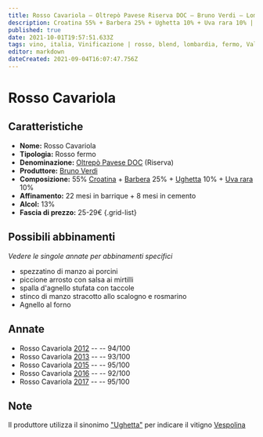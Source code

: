 ```yaml
---
title: Rosso Cavariola – Oltrepò Pavese Riserva DOC – Bruno Verdi – Lombardia (IT) – 25-29€ – 5★
description: Croatina 55% + Barbera 25% + Ughetta 10% + Uva rara 10% | Spezzatino di manzo ai porcini – Piccione arrosto con salsa ai mirtilli – Spalla d'agnello stufata con taccole – Stinco di manzo stracotto allo scalogno e rosmarino – Agnello al forno
published: true
date: 2021-10-01T19:57:51.633Z
tags: vino, italia, Vinificazione | rosso, blend, lombardia, fermo, Valutazioni | 5 stelle, Vitigni | Barbera, croatina, ughetta, uva rara, spezzatino di manzo ai porcini, piccione arrosto con salsa ai mirtilli, Alimento | agnello, Alimento-dettagli | spalla, Cottura | stufato, Aromatizzazione | con taccole, stinco di manzo stracotto allo scalogno e rosmarino, Cottura | al forno, Prezzi | 25-29€
editor: markdown
dateCreated: 2021-09-04T16:07:47.756Z
---
```


# Rosso Cavariola

## Caratteristiche
- **Nome:** Rosso Cavariola
- **Tipologia:** Rosso fermo
- **Denominazione:** [Oltrepò Pavese DOC](/denominazioni/Italia/Lombardia/DOC/Oltrepo-Pavese) (Riserva)
- **Produttore:** [Bruno Verdi](/produttori/Italia/Lombardia/Bruno-Verdi) 
- **Composizione:** 55% [Croatina](/vitigni/bacca-rossa/croatina) + [Barbera](/vitigni/bacca-rossa/barbera) 25% + [Ughetta](/vitigni/bacca-rossa/ughetta) 10% + [Uva rara](/vitigni/bacca-rossa/uva-rara) 10%
- **Affinamento:** 22 mesi in barrique + 8 mesi in cemento
- **Alcol:** 13%
- **Fascia di prezzo:** 25-29€
{.grid-list}

## Possibili abbinamenti
*Vedere le singole annate per abbinamenti specifici*

- spezzatino di manzo ai porcini
- piccione arrosto con salsa ai mirtilli
- spalla d'agnello stufata con taccole
- stinco di manzo stracotto allo scalogno e rosmarino
- Agnello al forno

## Annate
- Rosso Cavariola [2012](/vini/Italia/Lombardia/Bruno-Verdi/Rosso-Cavariola/2012) -- <span class="star-5"></span> -- 94/100
- Rosso Cavariola [2013](/vini/Italia/Lombardia/Bruno-Verdi/Rosso-Cavariola/2013) -- <span class="star-5"></span> -- 93/100
- Rosso Cavariola [2015](/vini/Italia/Lombardia/Bruno-Verdi/Rosso-Cavariola/2015) -- <span class="star-5"></span> -- 95/100
- Rosso Cavariola [2016](/vini/Italia/Lombardia/Bruno-Verdi/Rosso-Cavariola/2016) -- <span class="star-5"></span> -- 92/100
- Rosso Cavariola [2017](/vini/Italia/Lombardia/Bruno-Verdi/Rosso-Cavariola/2017) -- <span class="star-5"></span> -- 95/100

## Note

Il produttore utilizza il sinonimo ["Ughetta"](/vitigni/Italia/bacca-nera/ughetta) per indicare il vitigno [Vespolina](/vitigni/Italia/bacca-nera/vespolina) 